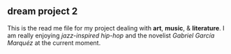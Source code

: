 ## dream project 2
This is the read me file for my project dealing with **art**, **music**, & **literature**. I am really enjoying _jazz-inspired hip-hop_ and the novelist _Gabriel García Marquéz_ at the current moment.
